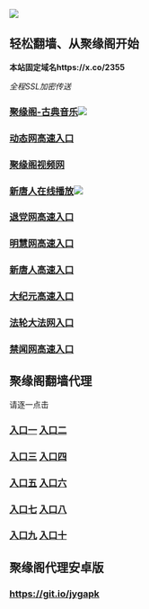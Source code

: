 
![](https://raw.githubusercontent.com/hao369/a/master/j.jpg)



## 轻松翻墙、从聚缘阁开始

**本站固定域名https://x.co/2355**

_全程SSL加密传送_






###  [聚缘阁-古典音乐](http://j1a.ijyg.izki.me/t-1-7)![](https://raw.githubusercontent.com/hao369/a/master/mianfei.gif)


### [动态网高速入口](https://6souqmk08e.execute-api.us-east-2.amazonaws.com/5/?id=2)

###  [聚缘阁视频网](http://v22a.ijyg.izki.me)



###  [新唐人在线播放](https://tn8k6hwij4.execute-api.us-east-2.amazonaws.com/x)![](https://raw.githubusercontent.com/hao369/a/master/benzoutuijian.gif)

### [退党网高速入口](https://6souqmk08e.execute-api.us-east-2.amazonaws.com/5/?id=8)

### [明慧网高速入口](https://6souqmk08e.execute-api.us-east-2.amazonaws.com/5/?id=3)

### [新唐人高速入口](https://6souqmk08e.execute-api.us-east-2.amazonaws.com/5/?id=5)

### [大纪元高速入口](https://6souqmk08e.execute-api.us-east-2.amazonaws.com/5/?id=7)

### [法轮大法网入口](https://6souqmk08e.execute-api.us-east-2.amazonaws.com/5/?id=15)

### [禁闻网高速入口](https://6souqmk08e.execute-api.us-east-2.amazonaws.com/5/?id=16)









## 聚缘阁翻墙代理 

请逐一点击

### **[入口一](https://s3.amazonaws.com/dtw/jyg.html)** **[入口二](http://21.lytewe.lirekit.eu/2)**

### **[入口三](https://s3-ap-southeast-1.amazonaws.com/jyg4/jyg.html)**  **[入口四](https://s3-ap-northeast-1.amazonaws.com/jyg9/jyg.html)**

### **[入口五](https://s3.ap-south-1.amazonaws.com/jyg5/jyg.html)**  **[入口六](https://s3-us-west-2.amazonaws.com/jyg7/jyg.html)**


###  **[入口七](https://s3-us-west-1.amazonaws.com/jyg6/jyg.html)**  **[入口八](https://s3-eu-west-1.amazonaws.com/jyg8/jyg.html)**


###  **[入口九](https://s3.eu-central-1.amazonaws.com/jyg3/jyg.html)**  **[入口十](https://s3-ap-southeast-2.amazonaws.com/jyg1/jyg.html)**

##  聚缘阁代理安卓版

### https://git.io/jygapk


